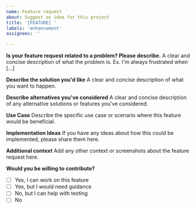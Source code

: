 ```yaml
---
name: Feature request
about: Suggest an idea for this project
title: '[FEATURE] '
labels: 'enhancement'
assignees: ''

---
```


**Is your feature request related to a problem? Please describe.**
A clear and concise description of what the problem is. Ex. I'm always frustrated when [...]

**Describe the solution you'd like**
A clear and concise description of what you want to happen.

**Describe alternatives you've considered**
A clear and concise description of any alternative solutions or features you've considered.

**Use Case**
Describe the specific use case or scenario where this feature would be beneficial.

**Implementation Ideas**
If you have any ideas about how this could be implemented, please share them here.

**Additional context**
Add any other context or screenshots about the feature request here.

**Would you be willing to contribute?**
- [ ] Yes, I can work on this feature
- [ ] Yes, but I would need guidance
- [ ] No, but I can help with testing
- [ ] No